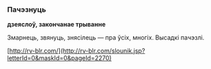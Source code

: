 ### Пачэзнуць
**дзеяслоў, закончанае трыванне**

Змарнець, звянуць, знясілець — пра ўсіх, многіх. Высадкі пачэзлі.

<a rel="author">[http://rv-blr.com/](http://rv-blr.com/slounik.jsp?letterId=0&maskId=0&pageId=2270)</a>
